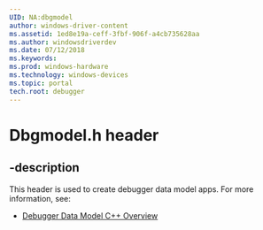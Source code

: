 ```yaml
---
UID: NA:dbgmodel
author: windows-driver-content
ms.assetid: 1ed8e19a-ceff-3fbf-906f-a4cb735628aa
ms.author: windowsdriverdev
ms.date: 07/12/2018
ms.keywords: 
ms.prod: windows-hardware
ms.technology: windows-devices
ms.topic: portal
tech.root: debugger
---
```


# Dbgmodel.h header


## -description


This header is used to create debugger data model apps. For more information, see:

- [Debugger Data Model C++ Overview](https://docs.microsoft.com/windows-hardware/drivers/debugger/data-model-cpp-overview)

